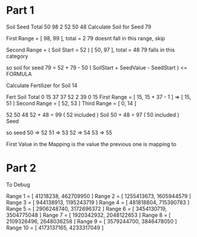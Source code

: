 # Part 1

Soil    Seed    Total
50      98      2
52      50      48
Calculate Soil for Seed 79

First Range = [ 98, 99 ], total = 2
79 doesnt fall in this range, skip

Second Range = ( Soil Start = 52 ) [ 50, 97 ], total = 48
79 falls in this category

so soil for seed 79 = 52 + 79 - 50
( SoilStart + SeedValue - SeedStart ) <= FORMULA

Calculate Fertilizer for Soil 14

Fert    Soil    Total
0       15      37
37      52      2
39      0       15
First Range = [ 15, 15 + 37 - 1 ] => [ 15, 51 ]
Second Range = [ 52, 53 ]
Third Range = [ 0, 14 ]


52 50 48
52 + 48 = 99 ( 52 included ) Soil
50 + 48 = 97 ( 50 included ) Seed

so seed 50 => 52
51 => 53
52 => 54
53 => 55

First Value in the Mapping is the value the previous one is mapping to

# Part 2

To Debug

Range 1 =  [ 41218238,   462709950  ]
Range 2 =  [ 1255413673, 1605944579 ]
Range 3 =  [ 944138913,  1195243719 ]
Range 4 =  [ 481818804,  715390783  ]
Range 5 =  [ 2906248740, 3172696372 ]
Range 6 =  [ 3454130719, 3504775048 ]
Range 7 =  [ 1920342932, 2048122653 ]
Range 8 =  [ 2109326496, 2648036258 ]
Range 9 =  [ 3579244700, 3846478050 ]
Range 10 = [ 4173137165, 4233317049 ]